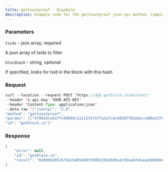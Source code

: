 ```yaml
---
title: gettxoutproof - DigiByte
description: Example code for the gettxoutproof json-rpc method. Сomplete guide on how to use gettxoutproof json-rpc in GetBlock.io Web3 documentation.
---
```


### Parameters


`txids` - json array, required

A json array of txids to filter

`blockhash` - string, optional

If specified, looks for txid in the block with this hash

### Request

``` java
curl --location --request POST 'https://dgb.getblock.io/mainnet/' 
--header 'x-api-key: YOUR-API-KEY' 
--header 'Content-Type: application/json' 
--data-raw '{"jsonrpc": "2.0",
"method": "gettxoutproof",
"params": [["4f0934ca5affc6069dc2a112357ef7a2afcdc40307f81ebeccd86e23fddfa2db", "b553f7cfdb5d58eadac03aa8a7937b5aba8880c535c92850147b098cac51ec34"], null],
"id": "getblock.io"}'
```

###  Response

``` java
{
    "error": null,
    "id": "getblock.io",
    "result": "0200002051b754cb40549df309922692695e4c93ee87e6aaa50098e67dcd99678034d3e474fa05c06734a89e9e59d345e60d5aabd52f9e96ba2e0dfe21accdedb4023fcd2d133b616d8d001bc2703d540200000002dba2dffd236ed8ccbe1ef80703c4cdafa2f77e3512a1c29d06c6ff5aca34094f34ec51ac8c097b145028c935c58088ba5a7b93a7a83ac0daea585ddbcff753b50107"
}
```

